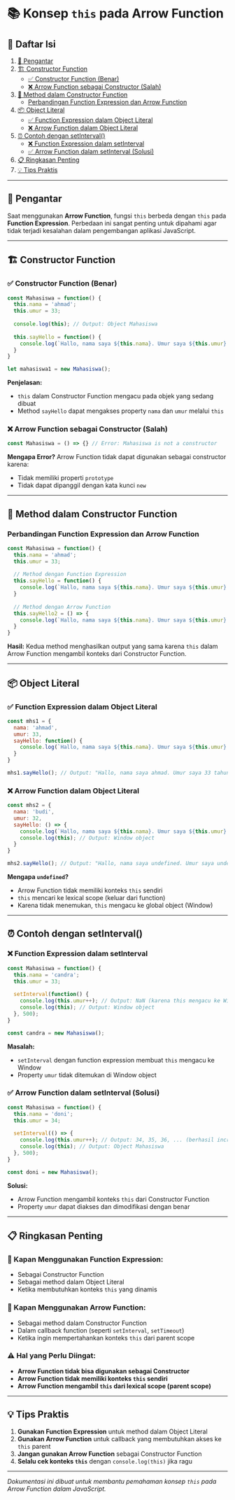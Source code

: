 # 📚 Konsep `this` pada Arrow Function

## 📖 Daftar Isi

1. [🎯 Pengantar](#-pengantar)
2. [🏗️ Constructor Function](#️-constructor-function)
   - [✅ Constructor Function (Benar)](#-constructor-function-benar)
   - [❌ Arrow Function sebagai Constructor (Salah)](#-arrow-function-sebagai-constructor-salah)
3. [🔧 Method dalam Constructor Function](#-method-dalam-constructor-function)
   - [Perbandingan Function Expression dan Arrow Function](#perbandingan-function-expression-dan-arrow-function)
4. [📦 Object Literal](#-object-literal)
   - [✅ Function Expression dalam Object Literal](#-function-expression-dalam-object-literal)
   - [❌ Arrow Function dalam Object Literal](#-arrow-function-dalam-object-literal)
5. [⏰ Contoh dengan setInterval()](#-contoh-dengan-setinterval)
   - [❌ Function Expression dalam setInterval](#-function-expression-dalam-setinterval)
   - [✅ Arrow Function dalam setInterval (Solusi)](#-arrow-function-dalam-setinterval-solusi)
6. [📋 Ringkasan Penting](#-ringkasan-penting)
7. [💡 Tips Praktis](#-tips-praktis)

---

## 🎯 Pengantar

Saat menggunakan **Arrow Function**, fungsi `this` berbeda dengan `this` pada **Function Expression**. Perbedaan ini sangat penting untuk dipahami agar tidak terjadi kesalahan dalam pengembangan aplikasi JavaScript.

---

## 🏗️ Constructor Function

### ✅ Constructor Function (Benar)

```javascript
const Mahasiswa = function() {
  this.nama = 'ahmad';
  this.umur = 33;
  
  console.log(this); // Output: Object Mahasiswa
  
  this.sayHello = function() {
    console.log(`Hallo, nama saya ${this.nama}. Umur saya ${this.umur} tahun.`);
  }
}

let mahasiswa1 = new Mahasiswa();
```

**Penjelasan:**
- `this` dalam Constructor Function mengacu pada objek yang sedang dibuat
- Method `sayHello` dapat mengakses property `nama` dan `umur` melalui `this`

### ❌ Arrow Function sebagai Constructor (Salah)

```javascript
const Mahasiswa = () => {} // Error: Mahasiswa is not a constructor
```

**Mengapa Error?**
Arrow Function tidak dapat digunakan sebagai constructor karena:
- Tidak memiliki properti `prototype`
- Tidak dapat dipanggil dengan kata kunci `new`

---

## 🔧 Method dalam Constructor Function

### Perbandingan Function Expression dan Arrow Function

```javascript
const Mahasiswa = function() {
  this.nama = 'ahmad';
  this.umur = 33;
  
  // Method dengan Function Expression
  this.sayHello = function() {
    console.log(`Hallo, nama saya ${this.nama}. Umur saya ${this.umur} tahun.`);
  }
  
  // Method dengan Arrow Function
  this.sayHello2 = () => {
    console.log(`Hallo, nama saya ${this.nama}. Umur saya ${this.umur} tahun.`);
  }
}
```

**Hasil:**
Kedua method menghasilkan output yang sama karena `this` dalam Arrow Function mengambil konteks dari Constructor Function.

---

## 📦 Object Literal

### ✅ Function Expression dalam Object Literal

```javascript
const mhs1 = {
  nama: 'ahmad',
  umur: 33,
  sayHello: function() {
    console.log(`Hallo, nama saya ${this.nama}. Umur saya ${this.umur} tahun.`);
  }
}

mhs1.sayHello(); // Output: "Hallo, nama saya ahmad. Umur saya 33 tahun."
```

### ❌ Arrow Function dalam Object Literal

```javascript
const mhs2 = {
  nama: 'budi',
  umur: 32,
  sayHello: () => {
    console.log(`Hallo, nama saya ${this.nama}. Umur saya ${this.umur} tahun.`);
    console.log(this); // Output: Window object
  }
}

mhs2.sayHello(); // Output: "Hallo, nama saya undefined. Umur saya undefined tahun."
```

**Mengapa `undefined`?**
- Arrow Function tidak memiliki konteks `this` sendiri
- `this` mencari ke lexical scope (keluar dari function)
- Karena tidak menemukan, `this` mengacu ke global object (Window)

---

## ⏰ Contoh dengan setInterval()

### ❌ Function Expression dalam setInterval

```javascript
const Mahasiswa = function() {
  this.nama = 'candra';
  this.umur = 33;
  
  setInterval(function() {
    console.log(this.umur++); // Output: NaN (karena this mengacu ke Window)
    console.log(this); // Output: Window object
  }, 500);
}

const candra = new Mahasiswa();
```

**Masalah:**
- `setInterval` dengan function expression membuat `this` mengacu ke Window
- Property `umur` tidak ditemukan di Window object

### ✅ Arrow Function dalam setInterval (Solusi)

```javascript
const Mahasiswa = function() {
  this.nama = 'doni';
  this.umur = 34;
  
  setInterval(() => {
    console.log(this.umur++); // Output: 34, 35, 36, ... (berhasil increment)
    console.log(this); // Output: Object Mahasiswa
  }, 500);
}

const doni = new Mahasiswa();
```

**Solusi:**
- Arrow Function mengambil konteks `this` dari Constructor Function
- Property `umur` dapat diakses dan dimodifikasi dengan benar

---

## 📋 Ringkasan Penting

### 🎯 Kapan Menggunakan Function Expression:
- Sebagai Constructor Function
- Sebagai method dalam Object Literal
- Ketika membutuhkan konteks `this` yang dinamis

### 🎯 Kapan Menggunakan Arrow Function:
- Sebagai method dalam Constructor Function
- Dalam callback function (seperti `setInterval`, `setTimeout`)
- Ketika ingin mempertahankan konteks `this` dari parent scope

### ⚠️ Hal yang Perlu Diingat:
- **Arrow Function tidak bisa digunakan sebagai Constructor**
- **Arrow Function tidak memiliki konteks `this` sendiri**
- **Arrow Function mengambil `this` dari lexical scope (parent scope)**

---

## 💡 Tips Praktis

1. **Gunakan Function Expression** untuk method dalam Object Literal
2. **Gunakan Arrow Function** untuk callback yang membutuhkan akses ke `this` parent
3. **Jangan gunakan Arrow Function** sebagai Constructor Function
4. **Selalu cek konteks `this`** dengan `console.log(this)` jika ragu

---

*Dokumentasi ini dibuat untuk membantu pemahaman konsep `this` pada Arrow Function dalam JavaScript.*
